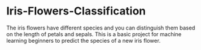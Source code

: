 # Iris-Flowers-Classification
The iris flowers have different species and you can distinguish them based on the length of petals and sepals. This is a basic project for machine learning beginners to predict the species of a new iris flower.
